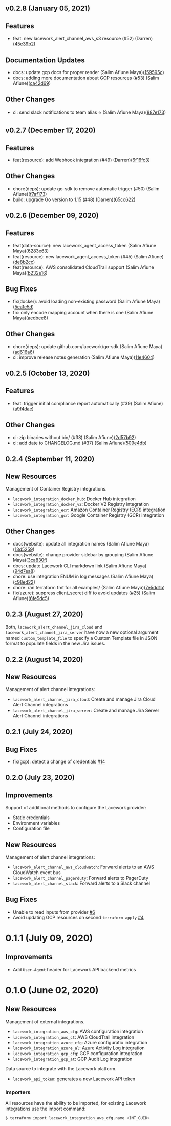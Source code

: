 ## v0.2.8 (January 05, 2021)

## Features
* feat: new lacework_alert_channel_aws_s3 resource (#52) (Darren)([45e39b2](https://github.com/lacework/terraform-provider-lacework/commit/45e39b20acf8ab7f9090b4de230388c20ce3be51))
## Documentation Updates
* docs: update gcp docs for proper render (Salim Afiune Maya)([159595c](https://github.com/lacework/terraform-provider-lacework/commit/159595c01a7bec557c02d561ce670e198b35892b))
* docs: adding more documentation about GCP resources (#53) (Salim Afiune)([ca42d69](https://github.com/lacework/terraform-provider-lacework/commit/ca42d691807ffc1941f48f5c1e77136c34289e13))
## Other Changes
* ci: send slack notifications to team alias ⭐ (Salim Afiune Maya)([887e173](https://github.com/lacework/terraform-provider-lacework/commit/887e17300bd4bdf3863d754e04157d98d060ea2c))

## v0.2.7 (December 17, 2020)

## Features
* feat(resource): add Webhook integration (#49) (Darren)([6f16fc3](https://github.com/lacework/terraform-provider-lacework/commit/6f16fc33e5e8a732540a855b9517d71252bc253e))
## Other Changes
* chore(deps): update go-sdk to remove automatic trigger (#50) (Salim Afiune)([f7af173](https://github.com/lacework/terraform-provider-lacework/commit/f7af1736c0b8ddc9b757bcb73e669783fb2b9409))
* build: upgrade Go version to 1.15 (#48) (Darren)([65cc622](https://github.com/lacework/terraform-provider-lacework/commit/65cc622beabb042a656a22b4a4ef39f930624740))

## v0.2.6 (December 09, 2020)

## Features
* feat(data-source): new lacework_agent_access_token (Salim Afiune Maya)([6283e63](https://github.com/lacework/terraform-provider-lacework/commit/6283e63a3b29df85525cac3044767edf07a97f58))
* feat(resource): new lacework_agent_access_token (#45) (Salim Afiune)([de8b2cc](https://github.com/lacework/terraform-provider-lacework/commit/de8b2cc5c9727a30cd7915e3f3c0032d8b34771d))
* feat(resource): AWS consolidated CloudTrail support (Salim Afiune Maya)([b232e16](https://github.com/lacework/terraform-provider-lacework/commit/b232e163e612b0790b27493df74eb0ac79a840ce))
## Bug Fixes
* fix(docker): avoid loading non-existing password (Salim Afiune Maya)([5ea1e5d](https://github.com/lacework/terraform-provider-lacework/commit/5ea1e5d6d18db86c72baff9ed40151475964d269))
* fix: only encode mapping account when there is one (Salim Afiune Maya)([aedbee8](https://github.com/lacework/terraform-provider-lacework/commit/aedbee8cdf8e2021ecdd14f4daa64795271eb7af))
## Other Changes
* chore(deps): update github.com/lacework/go-sdk (Salim Afiune Maya)([ad616a6](https://github.com/lacework/terraform-provider-lacework/commit/ad616a6ef57eb4b19581d5284a660fb1dfe383f5))
* ci: improve release notes generation (Salim Afiune Maya)([11e4604](https://github.com/lacework/terraform-provider-lacework/commit/11e4604e4c6d6919c8f3f005f198e531773f5a0b))

## v0.2.5 (October 13, 2020)

## Features
* feat: trigger initial compliance report automatically (#39) (Salim Afiune)([a9f4dae](https://github.com/lacework/terraform-provider-lacework/commit/a9f4dae0e98a600fa9bdff23c78c578a97cee6d7))
## Other Changes
* ci: zip binaries without bin/ (#38) (Salim Afiune)([2d57b92](https://github.com/lacework/terraform-provider-lacework/commit/2d57b92bbf7f514ed9c11d10a47855d095625fcb))
* ci: add date to CHANGELOG.md (#37) (Salim Afiune)([509e4db](https://github.com/lacework/terraform-provider-lacework/commit/509e4dbd0daa88a63666be1c974554ad14e0b9ce))

## 0.2.4 (September 11, 2020)

## New Resources

Management of Container Registry integrations.
* `lacework_integration_docker_hub`: Docker Hub integration
* `lacework_integration_docker_v2`: Docker V2 Registry integration
* `lacework_integration_ecr`: Amazon Container Registry (ECR) integration
* `lacework_integration_gcr`: Google Container Registry (GCR) integration

## Other Changes
* docs(website): update all integration names (Salim Afiune Maya)([13d5259](https://github.com/terraform-providers/terraform-provider-lacework/commit/13d525987ddba9841eb2781b31ca8284911a72f1))
* docs(website): change provider sidebar by grouping (Salim Afiune Maya)([3ca830f](https://github.com/terraform-providers/terraform-provider-lacework/commit/3ca830f04e0fe99bceef169d0b0c5240df8d74dc))
* docs: update Lacework CLI markdown link (Salim Afiune Maya)([94d7ea8](https://github.com/terraform-providers/terraform-provider-lacework/commit/94d7ea852342c1ef4927cd64e154178b3e1edfa0))
* chore: use integration ENUM in log messages (Salim Afiune Maya)([c98ed22](https://github.com/terraform-providers/terraform-provider-lacework/commit/c98ed226a1e60a0ae05a8aef0dde1b0b74c393d0))
* chore: ran terraform fmt for all examples/ (Salim Afiune Maya)([7e5dd1b](https://github.com/terraform-providers/terraform-provider-lacework/commit/7e5dd1b5ccd4a1533d4418f1c0490467990b7972))
* fix(azure): suppress client_secret diff to avoid updates (#25) (Salim Afiune)([6fe5dc5](https://github.com/terraform-providers/terraform-provider-lacework/commit/6fe5dc5d0051cc13e2d00492b607db72fb905b9e))

## 0.2.3 (August 27, 2020)

Both, `lacework_alert_channel_jira_cloud` and `lacework_alert_channel_jira_server` have now
a new optional argument named `custom_template_file` to specify a Custom Template file in JSON
format to populate fields in the new Jira issues.

## 0.2.2 (August 14, 2020)

## New Resources

Management of alert channel integrations:
* `lacework_alert_channel_jira_cloud`: Create and manage Jira Cloud Alert Channel integrations
* `lacework_alert_channel_jira_server`: Create and manage Jira Server Alert Channel integrations

## 0.2.1 (July 24, 2020)

## Bug Fixes
* fix(gcp): detect a change of credentials [#14](https://github.com/terraform-providers/terraform-provider-lacework/pull/14)

## 0.2.0 (July 23, 2020)

## Improvements

Support of additional methods to configure the Lacework provider:
* Static credentials
* Environment variables
* Configuration file

## New Resources

Management of alert channel integrations:
* `lacework_alert_channel_aws_cloudwatch`: Forward alerts to an AWS CloudWatch event bus
* `lacework_alert_channel_pagerduty`: Forward alerts to PagerDuty
* `lacework_alert_channel_slack`: Forward alerts to a Slack channel

## Bug Fixes

* Unable to read inputs from provider [#6](https://github.com/terraform-providers/terraform-provider-lacework/issues/6)
* Avoid updating GCP resources on second `terraform apply` [#4](https://github.com/terraform-providers/terraform-provider-lacework/issues/4)

# 0.1.1 (July 09, 2020)

## Improvements
* Add `User-Agent` header for Lacework API backend metrics

# 0.1.0 (June 02, 2020)

## New Resources

Management of external integrations.
* `lacework_integration_aws_cfg`: AWS configuration integration
* `lacework_integration_aws_ct`:  AWS CloudTrail integration
* `lacework_integration_azure_cfg`: Azure configuratio integration
* `lacework_integration_azure_al`: Azure Activity Log integration
* `lacework_integration_gcp_cfg`: GCP configuration integration
* `lacework_integration_gcp_at`: GCP Audit Log integration

Data source to integrate with the Lacework platform.
* `lacework_api_token`: generates a new Lacework API token

### Importers
All resources have the ability to be imported, for existing
Lacework integrations use the import command:
```bash
$ terraform import lacework_integration_aws_cfg.name <INT_GUID>
```
